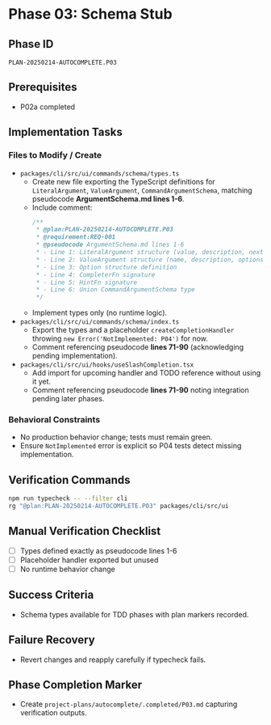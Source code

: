 # Phase 03: Schema Stub

## Phase ID
`PLAN-20250214-AUTOCOMPLETE.P03`

## Prerequisites
- P02a completed

## Implementation Tasks

### Files to Modify / Create
- `packages/cli/src/ui/commands/schema/types.ts`
  - Create new file exporting the TypeScript definitions for `LiteralArgument`, `ValueArgument`, `CommandArgumentSchema`, matching pseudocode **ArgumentSchema.md lines 1-6**.
  - Include comment:
    ```typescript
    /**
     * @plan:PLAN-20250214-AUTOCOMPLETE.P03
     * @requirement:REQ-001
     * @pseudocode ArgumentSchema.md lines 1-6
     * - Line 1: LiteralArgument structure (value, description, next)
     * - Line 2: ValueArgument structure (name, description, options, completer, hint, next)
     * - Line 3: Option structure definition
     * - Line 4: CompleterFn signature
     * - Line 5: HintFn signature
     * - Line 6: Union CommandArgumentSchema type
     */
    ```
  - Implement types only (no runtime logic).
- `packages/cli/src/ui/commands/schema/index.ts`
  - Export the types and a placeholder `createCompletionHandler` throwing `new Error('NotImplemented: P04')` for now.
  - Comment referencing pseudocode **lines 71-90** (acknowledging pending implementation).
- `packages/cli/src/ui/hooks/useSlashCompletion.tsx`
  - Add import for upcoming handler and TODO reference without using it yet.
  - Comment referencing pseudocode **lines 71-90** noting integration pending later phases.

### Behavioral Constraints
- No production behavior change; tests must remain green.
- Ensure `NotImplemented` error is explicit so P04 tests detect missing implementation.

## Verification Commands

```bash
npm run typecheck -- --filter cli
rg "@plan:PLAN-20250214-AUTOCOMPLETE.P03" packages/cli/src/ui
```

## Manual Verification Checklist
- [ ] Types defined exactly as pseudocode lines 1-6
- [ ] Placeholder handler exported but unused
- [ ] No runtime behavior change

## Success Criteria
- Schema types available for TDD phases with plan markers recorded.

## Failure Recovery
- Revert changes and reapply carefully if typecheck fails.

## Phase Completion Marker
- Create `project-plans/autocomplete/.completed/P03.md` capturing verification outputs.
